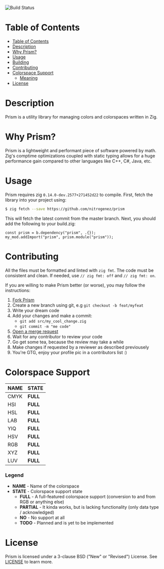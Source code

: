 ![Build Status][proj-build-status]

# Table of Contents
- [Table of Contents](#table-of-contents)
- [Description](#description)
- [Why Prism?](#why-prism)
- [Usage](#usage)
- [Building](#building)
- [Contributing](#contributing)
- [Colorspace Support](#colorspace-support)
    - [Meaning](#meaning)
- [License](#license)

# Description

Prism is a utility library for managing colors and colorspaces written in Zig.

# Why Prism?
Prism is a lightweight and performant piece of software powered by math. Zig's
comptime optimizations coupled with static typing allows for a huge performance
gain compared to other languages like C++, C#, Java, etc.

# Usage
Prism requires zig `0.14.0-dev.2577+271452d22` to compile.
First, fetch the library into your project using:

```bash
$ zig fetch --save https://github.com/nitrogenez/prism
```

This will fetch the latest commit from the master branch. Next, you should add the following to your build.zig:

```zig
const prism = b.dependency("prism", .{});
my_mod.addImport("prism", prism.module("prism"));
```

# Contributing
All the files must be formatted and linted with `zig fmt`. The code must be
consistent and clean. If needed, use `// zig fmt: off` and `// zig fmt: on`.

If you are willing to make Prism better (or worse),
you may follow the instructions:

1. [Fork Prism](https://github.com/nitrogenez/prism/fork)
2. Create a new branch using git, e.g `git checkout -b feat/myfeat`
3. Write your dream code
4. Add your changes and make a commit:
   + `git add src/my_cool_change.zig`
   + `git commit -m "me code"`
5. [Open a merge request](https://github.com/nitrogenez/prism/compare)
6. Wait for any contributor to review your code
7. Go get some tea, because the review may take a while
8. Make changes if requested by a reviewer as described previousely
9. You're GTG, enjoy your profile pic in a contributors list :)

# Colorspace Support
| NAME | STATE       |
| ---- | ----------- |
| CMYK | **FULL**    |
| HSI  | **FULL**    |
| HSL  | **FULL**    |
| LAB  | **FULL**    |
| YIQ  | **FULL**    |
| HSV  | **FULL**    |
| RGB  | **FULL**    |
| XYZ  | **FULL**    |
| LUV  | **FULL**    |

### Legend
+ **NAME** - Name of the colorspace
+ **STATE** - Colorspace support state
  + **FULL** - A full-featured colorspace support (conversion to and from RGB or anything else)
  + **PARTIAL** - It kinda works, but is lacking functionality (only data type / acknowledged)
  + **NO** - No support at all
  + **TODO** - Planned and is yet to be implemented

# License
Prism is licensed under a 3-clause BSD ("New" or "Revised") License. See [LICENSE](LICENSE) to learn more.

[proj-license]: https://img.shields.io/github/license/nitrogenez/prism?style=flat-square&logo=freebsd&labelColor=1f2335&color=7dcfff
[proj-build-status]: https://img.shields.io/github/actions/workflow/status/nitrogenez/prism/ci.yml?style=flat-square&logo=github&labelColor=1f2335
